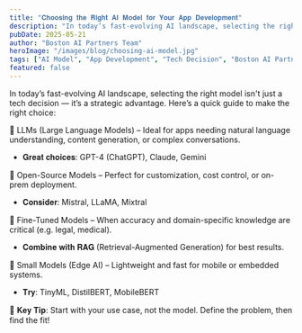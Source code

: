 ```yaml
---
title: "𝐂𝐡𝐨𝐨𝐬𝐢𝐧𝐠 𝐭𝐡𝐞 𝐑𝐢𝐠𝐡𝐭 𝐀𝐈 𝐌𝐨𝐝𝐞𝐥 𝐟𝐨𝐫 𝐘𝐨𝐮𝐫 𝐀𝐩𝐩 𝐃𝐞𝐯𝐞𝐥𝐨𝐩𝐦𝐞𝐧𝐭"
description: "In today’s fast-evolving AI landscape, selecting the right model isn't just a tech decision — it’s a strategic advantage"
pubDate: 2025-05-21
author: "Boston AI Partners Team"
heroImage: "/images/blog/choosing-ai-model.jpg"
tags: ["AI Model", "App Development", "Tech Decision", "Boston AI Partners"]
featured: false
---
```


In today’s fast-evolving AI landscape, selecting the right model isn't just a tech decision — it’s a strategic advantage. Here’s a quick guide to make the right choice:

🔹 LLMs (Large Language Models) – Ideal for apps needing natural language understanding, content generation, or complex conversations.
- 𝐆𝐫𝐞𝐚𝐭 𝐜𝐡𝐨𝐢𝐜𝐞𝐬: GPT-4 (ChatGPT), Claude, Gemini

🔹 Open-Source Models – Perfect for customization, cost control, or on-prem deployment.
 -  𝐂𝐨𝐧𝐬𝐢𝐝𝐞𝐫: Mistral, LLaMA, Mixtral

🔹 Fine-Tuned Models – When accuracy and domain-specific knowledge are critical (e.g. legal, medical).
- 𝐂𝐨𝐦𝐛𝐢𝐧𝐞 𝐰𝐢𝐭𝐡 𝐑𝐀𝐆 (Retrieval-Augmented Generation) for best results.

🔹 Small Models (Edge AI) – Lightweight and fast for mobile or embedded systems.
 - 𝐓𝐫𝐲: TinyML, DistilBERT, MobileBERT

🎯 𝐊𝐞𝐲 𝐓𝐢𝐩: Start with your use case, not the model. Define the problem, then find the fit!
